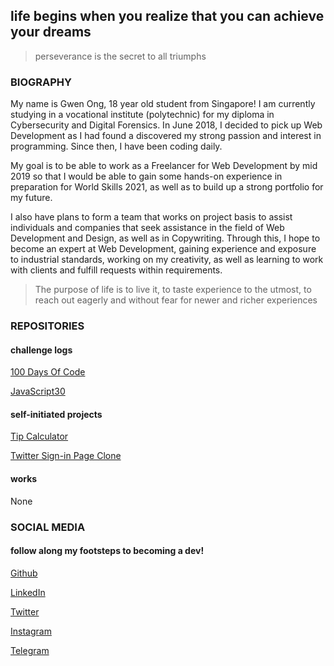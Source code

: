## life begins when you realize that you can achieve your dreams 
> perseverance is the secret to all triumphs

### BIOGRAPHY
My name is Gwen Ong, 18 year old student from Singapore! I am currently studying in a vocational institute (polytechnic) for my diploma in Cybersecurity and Digital Forensics. In June 2018, I decided to pick up Web Development as I had found a discovered my strong passion and interest in programming. Since then, I have been coding daily.

My goal is to be able to work as a Freelancer for Web Development by mid 2019 so that I would be able to gain some hands-on experience in preparation for World Skills 2021, as well as to build up a strong portfolio for my future. 

I also have plans to form a team that works on project basis to assist individuals and companies that seek assistance in the field of Web Development and Design, as well as in Copywriting. Through this, I hope to become an expert at Web Development, gaining experience and exposure to industrial standards, working on my creativity, as well as learning to work with clients and fulfill requests within requirements.

> The purpose of life is to live it, to taste experience to the utmost, to reach out eagerly and without fear for newer and richer experiences


### REPOSITORIES

#### challenge logs
[100 Days Of Code](https://github.com/gwenshiro/100-days-of-code)

[JavaScript30](https://github.com/gwenshiro/JavaScript30)


#### self-initiated projects
[Tip Calculator](https://github.com/gwenshiro/FirstTipCalculator)

[Twitter Sign-in Page Clone](https://github.com/gwenshiro/Twitter-Sign-In-clone)


#### works
None


### SOCIAL MEDIA
#### follow along my footsteps to becoming a dev!
[Github](https://www.github.com/gwenshiro)

[LinkedIn](https://www.linkedin.com/in/gwen-ong-339066162/)

[Twitter](https://www.twitter.com/whisperingblues)

[Instagram](https://www.instagram.com/gwen_jw/)

[Telegram](http://t.me/gwen_jw)
